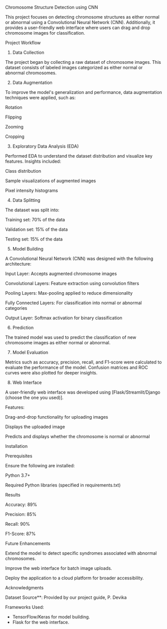 Chromosome Structure Detection using CNN

This project focuses on detecting chromosome structures as either normal or abnormal using a Convolutional Neural Network (CNN). Additionally, it provides a user-friendly web interface where users can drag and drop chromosome images for classification.

Project Workflow

1. Data Collection

The project began by collecting a raw dataset of chromosome images. This dataset consists of labeled images categorized as either normal or abnormal chromosomes.

2. Data Augmentation

To improve the model's generalization and performance, data augmentation techniques were applied, such as:

Rotation

Flipping

Zooming

Cropping

3. Exploratory Data Analysis (EDA)

Performed EDA to understand the dataset distribution and visualize key features. Insights included:

Class distribution

Sample visualizations of augmented images

Pixel intensity histograms

4. Data Splitting

The dataset was split into:

Training set: 70% of the data

Validation set: 15% of the data

Testing set: 15% of the data

5. Model Building

A Convolutional Neural Network (CNN) was designed with the following architecture:

Input Layer: Accepts augmented chromosome images

Convolutional Layers: Feature extraction using convolution filters

Pooling Layers: Max-pooling applied to reduce dimensionality

Fully Connected Layers: For classification into normal or abnormal categories

Output Layer: Softmax activation for binary classification

6. Prediction

The trained model was used to predict the classification of new chromosome images as either normal or abnormal.

7. Model Evaluation

Metrics such as accuracy, precision, recall, and F1-score were calculated to evaluate the performance of the model. Confusion matrices and ROC curves were also plotted for deeper insights.

8. Web Interface

A user-friendly web interface was developed using [Flask/Streamlit/Django (choose the one you used)].

Features:

Drag-and-drop functionality for uploading images

Displays the uploaded image

Predicts and displays whether the chromosome is normal or abnormal

Installation

Prerequisites

Ensure the following are installed:

Python 3.7+

Required Python libraries (specified in requirements.txt)

Results

Accuracy: 89%

Precision: 85%

Recall: 90%

F1-Score: 87%

Future Enhancements

Extend the model to detect specific syndromes associated with abnormal chromosomes.

Improve the web interface for batch image uploads.

Deploy the application to a cloud platform for broader accessibility.

Acknowledgments

Dataset Source**: Provided by our project guide, P. Devika

Frameworks Used:  
  - TensorFlow/Keras for model building.  
  - Flask for the web interface.  

